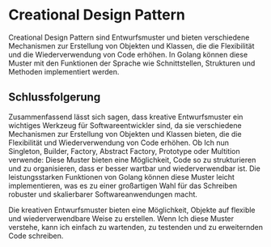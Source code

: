 # Creational Design Pattern

Creational Design Pattern sind Entwurfsmuster und bieten verschiedene Mechanismen zur Erstellung von Objekten und Klassen, die die Flexibilität und die Wiederverwendung von Code erhöhen. In Golang können diese Muster mit den Funktionen der Sprache wie Schnittstellen, Strukturen und Methoden implementiert werden.

## Schlussfolgerung

Zusammenfassend lässt sich sagen, dass kreative Entwurfsmuster ein wichtiges Werkzeug für Softwareentwickler sind, da sie verschiedene Mechanismen zur Erstellung von Objekten und Klassen bieten, die die Flexibilität und Wiederverwendung von Code erhöhen. Ob Ich nun Singleton, Builder, Factory, Abstract Factory, Prototype oder Multition verwende: Diese Muster bieten eine Möglichkeit, Code so zu strukturieren und zu organisieren, dass er besser wartbar und wiederverwendbar ist. Die leistungsstarken Funktionen von Golang können diese Muster leicht implementieren, was es zu einer großartigen Wahl für das Schreiben robuster und skalierbarer Softwareanwendungen macht.

Die kreativen Entwurfsmuster bieten eine Möglichkeit, Objekte auf flexible und wiederverwendbare Weise zu erstellen. Wenn Ich diese Muster verstehe, kann ich einfach zu wartenden, zu testenden und zu erweiternden Code schreiben.
